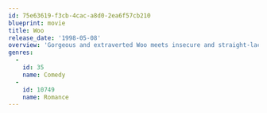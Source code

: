 ```yaml
---
id: 75e63619-f3cb-4cac-a8d0-2ea6f57cb210
blueprint: movie
title: Woo
release_date: '1998-05-08'
overview: 'Gorgeous and extraverted Woo meets insecure and straight-laced law clerk Tim at a blind date.'
genres:
  -
    id: 35
    name: Comedy
  -
    id: 10749
    name: Romance
---
```

